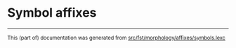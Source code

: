 
# Symbol affixes

* * *

<small>This (part of) documentation was generated from [src/fst/morphology/affixes/symbols.lexc](https://github.com/giellalt/lang-gur/blob/main/src/fst/morphology/affixes/symbols.lexc)</small>
